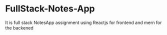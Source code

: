 # FullStack-Notes-App
It is full stack NotesApp assignment using Reactjs for frontend and mern for the backened
